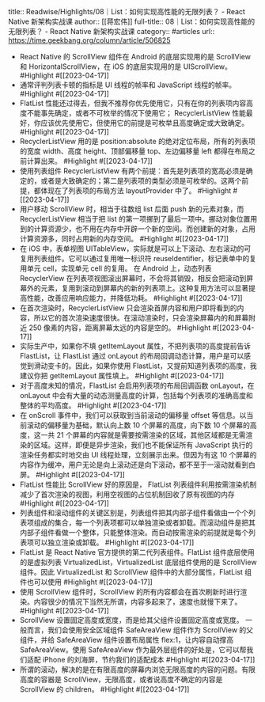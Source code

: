 title:: Readwise/Highlights/08｜List：如何实现高性能的无限列表？ - React Native 新架构实战课
author:: [[蒋宏伟]]
full-title:: 08｜List：如何实现高性能的无限列表？ - React Native 新架构实战课
category:: #articles
url:: https://time.geekbang.org/column/article/506825

- React Native 的 ScrollView 组件在 Android 的底层实现用的是 ScrollView 和 HorizontalScrollView，在 iOS 的底层实现用的是 UIScrollView。 #Highlight #[[2023-04-17]]
- 通常评判列表卡顿的指标是 UI 线程的帧率和 JavaScript 线程的帧率。 #Highlight #[[2023-04-17]]
- FlatList 性能还过得去，但我不推荐你优先使用它，只有在你的列表项内容高度不能事先确定，或者不可枚举的情况下使用它；
  RecyclerListView 性能最好，你应该优先使用它，但使用它的前提是可枚举且高度确定或大致确定。 #Highlight #[[2023-04-17]]
- RecyclerListView 用的是 position:absolute 的绝对定位布局，所有的列表项的宽度 width、高度 height、顶部偏移量 top、左边偏移量 left 都得在布局之前计算出来。 #Highlight #[[2023-04-17]]
- 使用列表组件 RecyclerListView 有两个前提：首先是列表项的宽高必须是确定的，或者是大致确定的；第二是列表项的类型必须是可枚举的。这两个前提，都体现在了列表项的布局方法 layoutProvider 中了。 #Highlight #[[2023-04-17]]
- 用户移动 ScrollView 时，相当于往数组 list 后面 push 新的元素对象，而 RecyclerListView 相当于把 list 的第一项挪到了最后一项中。挪动对象位置用到的计算资源少，也不用在内存中开辟一个新的空间。而创建新的对象，占用计算资源多，同时占用新的内存空间。 #Highlight #[[2023-04-17]]
- 在 iOS 中，表单视图 UITableView，实际就是可以上下滚动、左右滚动的可复用列表组件。它可以通过复用唯一标识符 reuseIdentifier，标记表单中的复用单元 cell，实现单元 cell 的复用。
  在 Android 上，动态列表 RecyclerView 在列表项视图滚出屏幕时，不会将其销毁，相反会把滚动到屏幕外的元素，复用到滚动到屏幕内的新的列表项上。这种复用方法可以显著提高性能，改善应用响应能力，并降低功耗。 #Highlight #[[2023-04-17]]
- 在首次渲染时，RecyclerListView 只会渲染首屏内容和用户即将看到的内容，所以它的首次渲染速度很快。在滚动渲染时，只会渲染屏幕内的和屏幕附近 250 像素的内容，距离屏幕太远的内容是空的。 #Highlight #[[2023-04-17]]
- 实际生产中，如果你不填 getItemLayout 属性，不把列表项的高度提前告诉 FlastList，让 FlastList 通过 onLayout 的布局回调动态计算，用户是可以感觉到滑动变卡的。因此，如果你使用 FlastList，又提前知道列表项的高度，我建议你把 getItemLayout 属性填上。 #Highlight #[[2023-04-17]]
- 对于高度未知的情况，FlastList 会启用列表项的布局回调函数 onLayout，在 onLayout 中会有大量的动态测量高度的计算，包括每个列表项的准确高度和整体的平均高度。 #Highlight #[[2023-04-17]]
- 在 onScroll 事件中，我们可以获取到当前滚动的偏移量 offset 等信息。以当前滚动的偏移量为基础，默认向上数 10 个屏幕的高度，向下数 10 个屏幕的高度，这一共 21 个屏幕的内容就是需要按需渲染的区域，其他区域都是无需渲染的区域。这样，即便是异步渲染，我们也不能保证所有 JavaScript 执行的渲染任务都实时地交由 UI 线程处理，立刻展示出来。但因为有这 10 个屏幕的内容作为缓冲，用户无论是向上滚动还是向下滚动，都不至于一滚动就看到白屏。 #Highlight #[[2023-04-17]]
- FlatList 性能比 ScrollView 好的原因是， FlatList 列表组件利用按需渲染机制减少了首次渲染的视图，利用空视图的占位机制回收了原有视图的内存 #Highlight #[[2023-04-17]]
- 列表组件和滚动组件的关键区别是，列表组件把其内部子组件看做由一个个列表项组成的集合，每一个列表项都可以单独渲染或者卸载。而滚动组件是把其内部子组件看做一个整体，只能整体渲染。而自动按需渲染的前提就是每个列表项可以独立渲染或卸载。 #Highlight #[[2023-04-17]]
- FlatList 是 React Native 官方提供的第二代列表组件。FlatList 组件底层使用的是虚拟列表 VirtualizedList，VirtualizedList 底层组件使用的是 ScrollView 组件。因此 VirtualizedList 和  ScrollView 组件中的大部分属性，FlatList 组件也可以使用 #Highlight #[[2023-04-17]]
- 使用 ScrollView 组件时，ScrollView 的所有内容都会在首次刷新时进行渲染。内容很少的情况下当然无所谓，内容多起来了，速度也就慢下来了。 #Highlight #[[2023-04-17]]
- ScrollView 设置固定高度或宽度，而是给其父组件设置固定高度或宽度。
  一般而言，我们会使用安全区域组件 SafeAreaView 组件作为 ScrollView 的父组件，并给 SafeAreaView 组件设置布局属性 flex:1，让内容自动撑高 SafeAreaView。使用 SafeAreaView 作为最外层组件的好处是，它可以帮我们适配 iPhone 的刘海屏，节约我们的适配成本 #Highlight #[[2023-04-17]]
- 所谓的滚动，解决的是在有限高度的屏幕内浏览无限高度的内容的问题。有限高度的容器是 ScrollView，无限高度，或者说高度不确定的内容是 ScrollView 的 children。 #Highlight #[[2023-04-17]]